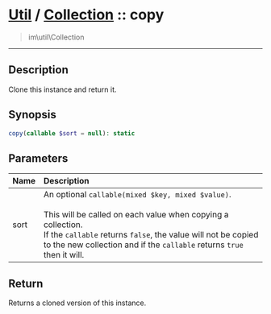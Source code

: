 # [Util](Util.md) / [Collection](Util-Collection.md) :: copy
 > im\util\Collection
____

## Description
Clone this instance and return it.

## Synopsis
```php
copy(callable $sort = null): static
```

## Parameters
| Name | Description |
| :--- | :---------- |
| sort | An optional `callable(mixed $key, mixed $value)`.<br /><br />This will be called on each value when copying a collection.<br />If the `callable` returns `false`, the value will not be copied<br />to the new collection and if the `callable` returns `true` then it will. |

## Return
Returns a cloned version of this instance.
